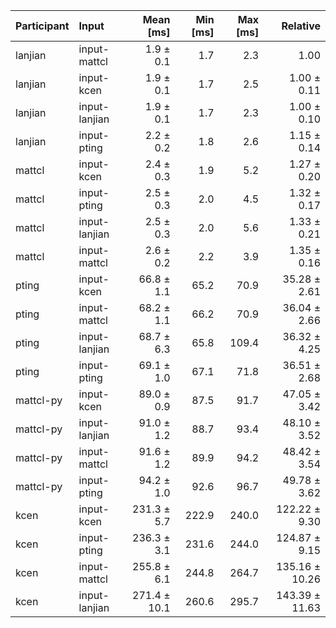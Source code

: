 | Participant | Input | Mean [ms] | Min [ms] | Max [ms] | Relative |
|:---|:---|---:|---:|---:|---:|
| lanjian | input-mattcl | 1.9 ± 0.1 | 1.7 | 2.3 | 1.00 |
| lanjian | input-kcen | 1.9 ± 0.1 | 1.7 | 2.5 | 1.00 ± 0.11 |
| lanjian | input-lanjian | 1.9 ± 0.1 | 1.7 | 2.3 | 1.00 ± 0.10 |
| lanjian | input-pting | 2.2 ± 0.2 | 1.8 | 2.6 | 1.15 ± 0.14 |
| mattcl | input-kcen | 2.4 ± 0.3 | 1.9 | 5.2 | 1.27 ± 0.20 |
| mattcl | input-pting | 2.5 ± 0.3 | 2.0 | 4.5 | 1.32 ± 0.17 |
| mattcl | input-lanjian | 2.5 ± 0.3 | 2.0 | 5.6 | 1.33 ± 0.21 |
| mattcl | input-mattcl | 2.6 ± 0.2 | 2.2 | 3.9 | 1.35 ± 0.16 |
| pting | input-kcen | 66.8 ± 1.1 | 65.2 | 70.9 | 35.28 ± 2.61 |
| pting | input-mattcl | 68.2 ± 1.1 | 66.2 | 70.9 | 36.04 ± 2.66 |
| pting | input-lanjian | 68.7 ± 6.3 | 65.8 | 109.4 | 36.32 ± 4.25 |
| pting | input-pting | 69.1 ± 1.0 | 67.1 | 71.8 | 36.51 ± 2.68 |
| mattcl-py | input-kcen | 89.0 ± 0.9 | 87.5 | 91.7 | 47.05 ± 3.42 |
| mattcl-py | input-lanjian | 91.0 ± 1.2 | 88.7 | 93.4 | 48.10 ± 3.52 |
| mattcl-py | input-mattcl | 91.6 ± 1.2 | 89.9 | 94.2 | 48.42 ± 3.54 |
| mattcl-py | input-pting | 94.2 ± 1.0 | 92.6 | 96.7 | 49.78 ± 3.62 |
| kcen | input-kcen | 231.3 ± 5.7 | 222.9 | 240.0 | 122.22 ± 9.30 |
| kcen | input-pting | 236.3 ± 3.1 | 231.6 | 244.0 | 124.87 ± 9.15 |
| kcen | input-mattcl | 255.8 ± 6.1 | 244.8 | 264.7 | 135.16 ± 10.26 |
| kcen | input-lanjian | 271.4 ± 10.1 | 260.6 | 295.7 | 143.39 ± 11.63 |
